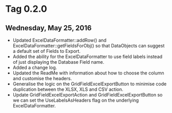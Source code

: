 # Tag 0.2.0

## Wednesday, May 25, 2016
* Updated ExcelDataFormatter::addRow() and ExcelDataFormatter::getFieldsForObj() so that DataObjects can suggest a default set of Fields to Export.
* Added the ability for the ExcelDataFormatter to use field labels instead of just displaying the Database Field name.
* Added a change log.
* Updated the ReadMe with information about how to choose the column and customise the headers.
* Generalise the logic on the GridFieldExcelExportButton to minimise code duplication between the XLSX, XLS and CSV action.
* Update GridFieldExcelExportAction and GridFieldExcelExportButton so we can set the UseLabelsAsHeaders flag on the underlying ExcelDataFormatter.
